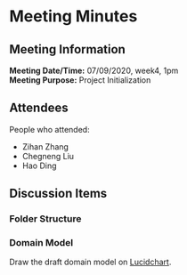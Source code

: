 # Meeting Minutes

## Meeting Information
**Meeting Date/Time:** 07/09/2020, week4, 1pm  
**Meeting Purpose:** Project Initialization    

## Attendees
People who attended:
- Zihan Zhang
- Chegneng Liu
- Hao Ding

## Discussion Items

### Folder Structure


### Domain Model
Draw the draft domain model on [Lucidchart](https://app.lucidchart.com/documents/edit/e477d18e-9290-45a3-83c9-17046ac7ee1c/KgztMYX8YUY-).